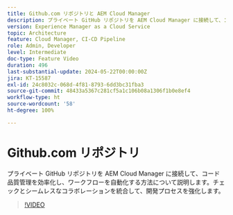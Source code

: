 ```yaml
---
title: Github.com リポジトリと AEM Cloud Manager
description: プライベート GitHub リポジトリを AEM Cloud Manager に接続して、コード品質チェックを合理化し、ワークフローを自動化して、開発効率を向上させます。
version: Experience Manager as a Cloud Service
topic: Architecture
feature: Cloud Manager, CI-CD Pipeline
role: Admin, Developer
level: Intermediate
doc-type: Feature Video
duration: 496
last-substantial-update: 2024-05-22T00:00:00Z
jira: KT-15587
exl-id: 24c8032c-068d-4f81-8793-6dd3bc31fba3
source-git-commit: 48433a5367c281cf5a1c106b08a1306f1b0e8ef4
workflow-type: ht
source-wordcount: '58'
ht-degree: 100%

---
```


# Github.com リポジトリ

プライベート GitHub リポジトリを AEM Cloud Manager に接続して、コード品質管理を効率化し、ワークフローを自動化する方法について説明します。チェックとシームレスなコラボレーションを統合して、開発プロセスを強化します。

>[!VIDEO](https://video.tv.adobe.com/v/3452416/?learn=on&captions=jpn)
